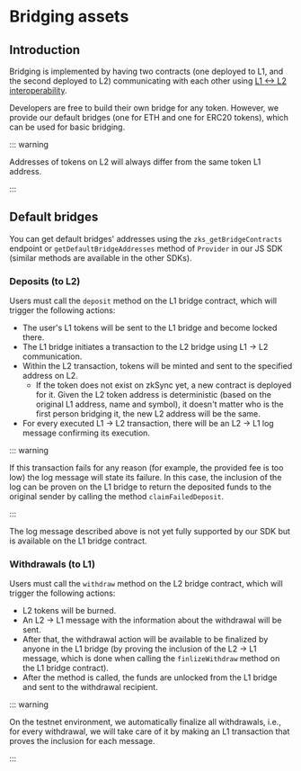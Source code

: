 # Bridging assets

<TocHeader />
<TOC class="table-of-contents" :include-level="[2,3]" />

## Introduction

Bridging is implemented by having two contracts 
(one deployed to L1, and the second deployed to L2)
communicating with each other using [L1 <-> L2 interoperability](./l1-l2-interop.md).

Developers are free to build their own bridge for any token.
However, we provide our default bridges (one for ETH and one for ERC20 tokens), which can be used for basic bridging.

::: warning

Addresses of tokens on L2 will always differ from the same token L1 address.

:::


## Default bridges

You can get default bridges' addresses using the `zks_getBridgeContracts` endpoint or `getDefaultBridgeAddresses` method of `Provider` in our JS SDK (similar methods are available in the other SDKs).

### Deposits (to L2)
Users must call the `deposit` method on the L1 bridge contract, which will trigger the following actions:

- The user's L1 tokens will be sent to the L1 bridge and become locked there.
- The L1 bridge initiates a transaction to the L2 bridge using L1 -> L2 communication.
- Within the L2 transaction, tokens will be minted and sent to the specified address on L2.
    - If the token does not exist on zkSync yet, a new contract is deployed for it. Given the L2 token address is deterministic (based on the original L1 address, name and symbol), it doesn't matter who is the first person bridging it, the new L2 address will be the same.
- For every executed L1 -> L2 transaction, there will be an L2 -> L1 log message confirming its execution.

::: warning

If this transaction fails for any reason (for example, the provided fee is too low) the log message will state its failure.
In this case, the inclusion of the log can be proven on the L1 bridge to return the deposited funds to the original sender by calling the method `claimFailedDeposit`.

:::

The log message described above is not yet fully supported by our SDK but is available on the L1 bridge contract.

### Withdrawals (to L1)
Users must call the `withdraw` method on the L2 bridge contract, which will trigger the following actions:

- L2 tokens will be burned.
- An L2 -> L1 message with the information about the withdrawal will be sent.
- After that, the withdrawal action will be available to be finalized by anyone in the L1 bridge (by proving the inclusion of the L2 -> L1 message, which is done when calling the `finlizeWithdraw` method on the L1 bridge contract).
- After the method is called, the funds are unlocked from the L1 bridge and sent to the withdrawal recipient.

::: warning

On the testnet environment, we automatically finalize all withdrawals, i.e., for every withdrawal, we will take care of it by making an L1 transaction that proves the inclusion for each message.

:::
